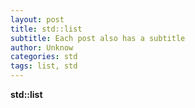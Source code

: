 ```yaml
---
layout: post
title: std::list
subtitle: Each post also has a subtitle
author: Unknow
categories: std 
tags: list, std
---
```


**std::list**
